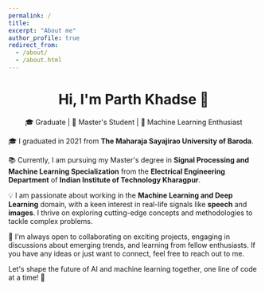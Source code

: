 ```yaml
---
permalink: /
title: 
excerpt: "About me"
author_profile: true
redirect_from: 
  - /about/
  - /about.html
---
```

<div align="center">
  <h1>Hi, I'm Parth Khadse 👋</h1>
  <p>🎓 Graduate | 🧠 Master's Student | 🚀 Machine Learning Enthusiast</p>
</div>

<!-- ![Profile Image](your-profile-image-url.jpg) Replace with your profile image URL -->

🎓 I graduated in 2021 from **The Maharaja Sayajirao University of Baroda**.

📚 Currently, I am pursuing my Master's degree in **Signal Processing and Machine Learning Specialization** from the **Electrical Engineering Department** of **Indian Institute of Technology Kharagpur**.

💡 I am passionate about working in the **Machine Learning and Deep Learning** domain, with a keen interest in real-life signals like **speech** and **images**. I thrive on exploring cutting-edge concepts and methodologies to tackle complex problems.

🤝 I'm always open to collaborating on exciting projects, engaging in discussions about emerging trends, and learning from fellow enthusiasts. If you have any ideas or just want to connect, feel free to reach out to me.

Let's shape the future of AI and machine learning together, one line of code at a time! 🚀

